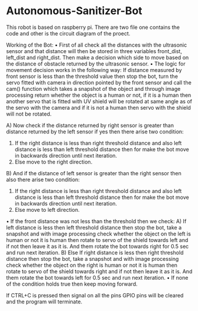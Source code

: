 # Autonomous-Sanitizer-Bot
This robot is based on raspberry pi.
There are two file one contains the code and other is the circuit diagram of the proect.


Working of the Bot:
•	First of all check all the distances with the ultrasonic sensor and that distance will then be stored in three variables front_dist, left_dist and right_dist. Then make a decision which side to move based on the distance of obstacle returned by the ultrasonic sensor.
•	The logic for movement decision works in the following way:
If distance measured by front sensor is less than the threshold value then stop the bot, turn the servo fitted with camera in direction pointed by the front sensor and call the cam() function which takes a snapshot of the object and through image processing return whether the object is a human or not, if it is a human then another servo that is fitted with UV shield will be rotated at same angle as of the servo with the camera and if it is not a human then servo with the shield will not be rotated.

A)	Now check if the distance returned by right sensor is greater than distance returned by the left sensor if yes then there arise two condition:
1)	If the right distance is less than right threshold distance and also left distance is less than left threshold distance then for make the bot move in backwards direction until next iteration.
2)	Else move to the right direction.

B)	And if the distance of left sensor is greater than the right sensor then also there arise two condition:  
1)	If the right distance is less than right threshold distance and also left distance is less than left threshold distance then for make the bot move in backwards direction until next iteration.
2)	Else move to left direction.


•	If the front distance was not less than the threshold then we check:
A)	If left distance is less then left threshold distance then stop the bot, take a snapshot and with image processing check whether the object on the left is human or not it is human then rotate to servo of the shield towards left and if not then leave it as it is. And them rotate the bot towards right for 0.5 sec and run next iteration.
B)	Else If right distance is less then right threshold distance then stop the bot, take a snapshot and with image processing check whether the object on the right is human or not it is human then rotate to servo of the shield towards right and if not then leave it as it is. And them rotate the bot towards left for 0.5 sec and run next iteration.
•	If none of the condition holds true then keep moving forward.

If CTRL+C is pressed then signal on all the pins GPIO pins will be cleared and the program will terminate.

